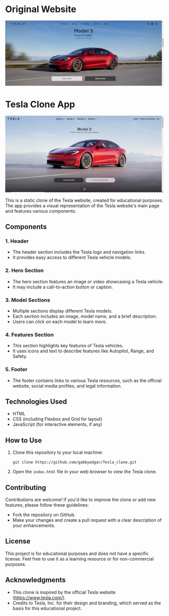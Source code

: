# Original Website

![Original app](./public/images/original.png)

# Tesla Clone App

![Tesla Clone](./public/images/Clone.png)

This is a static clone of the Tesla website, created for educational purposes. The app provides a visual representation of the Tesla website's main page and features various components.

## Components

### 1. Header
- The header section includes the Tesla logo and navigation links.
- It provides easy access to different Tesla vehicle models.

### 2. Hero Section
- The hero section features an image or video showcasing a Tesla vehicle.
- It may include a call-to-action button or caption.

### 3. Model Sections
- Multiple sections display different Tesla models.
- Each section includes an image, model name, and a brief description.
- Users can click on each model to learn more.

### 4. Features Section
- This section highlights key features of Tesla vehicles.
- It uses icons and text to describe features like Autopilot, Range, and Safety.

### 5. Footer
- The footer contains links to various Tesla resources, such as the official website, social media profiles, and legal information.

## Technologies Used
- HTML
- CSS (including Flexbox and Grid for layout)
- JavaScript (for interactive elements, if any)

## How to Use
1. Clone this repository to your local machine:

   ```shell
   git clone https://github.com/gabbyedgar/Tesla_clone.git
   ```

2. Open the `index.html` file in your web browser to view the Tesla clone.

## Contributing
Contributions are welcome! If you'd like to improve the clone or add new features, please follow these guidelines:
- Fork the repository on GitHub.
- Make your changes and create a pull request with a clear description of your enhancements.

## License
This project is for educational purposes and does not have a specific license. Feel free to use it as a learning resource or for non-commercial purposes.

## Acknowledgments
- This clone is inspired by the official Tesla website (https://www.tesla.com/).
- Credits to Tesla, Inc. for their design and branding, which served as the basis for this educational project.
